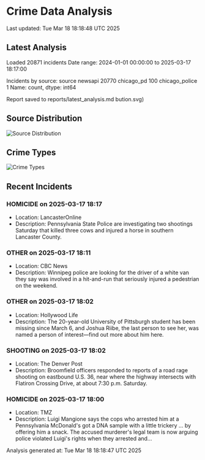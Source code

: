 # Crime Data Analysis
Last updated: Tue Mar 18 18:18:48 UTC 2025

## Latest Analysis

Loaded 20871 incidents
Date range: 2024-01-01 00:00:00 to 2025-03-17 18:17:00

Incidents by source:
source
newsapi           20770
chicago_pd          100
chicago_police        1
Name: count, dtype: int64

Report saved to reports/latest_analysis.md
bution.svg)

## Source Distribution
![Source Distribution](images/source_distribution.svg)

## Crime Types
![Crime Types](images/crime_types.svg)

## Recent Incidents

### HOMICIDE on 2025-03-17 18:17
- Location: LancasterOnline
- Description: Pennsylvania State Police are investigating two shootings Saturday that killed three cows and injured a horse in southern Lancaster County.


### OTHER on 2025-03-17 18:11
- Location: CBC News
- Description: Winnipeg police are looking for the driver of a white van they say was involved in a hit-and-run that seriously injured a pedestrian on the weekend.


### OTHER on 2025-03-17 18:02
- Location: Hollywood Life
- Description: The 20-year-old University of Pittsburgh student has been missing since March 6, and Joshua Riibe, the last person to see her, was named a person of interest—find out more about him here.


### SHOOTING on 2025-03-17 18:02
- Location: The Denver Post
- Description: Broomfield officers responded to reports of a road rage shooting on eastbound U.S. 36, near where the highway intersects with Flatiron Crossing Drive, at about 7:30 p.m. Saturday.


### HOMICIDE on 2025-03-17 18:00
- Location: TMZ
- Description: Luigi Mangione says the cops who arrested him at a Pennsylvania McDonald's got a DNA sample with a little trickery ... by offering him a snack. The accused murderer's legal team is now arguing police violated Luigi's rights when they arrested and…

Analysis generated at: Tue Mar 18 18:18:47 UTC 2025
